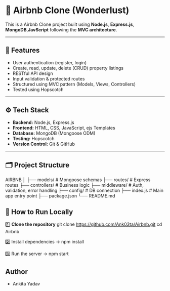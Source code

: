 # 🏡 Airbnb Clone (Wonderlust)

This is a Airbnb Clone project built using **Node.js**, **Express.js**, **MongoDB**,**JavScript** following the **MVC architecture**.

---

## 📌 **Features**

- User authentication (register, login)
- Create, read, update, delete (CRUD) property listings
- RESTful API design
- Input validation & protected routes
- Structured using MVC pattern (Models, Views, Controllers)
- Tested using Hopscotch

---

## ⚙️ **Tech Stack**

- **Backend:** Node.js, Express.js
- **Frontend:** HTML, CSS, JavaScript, ejs Templates
- **Database:** MongoDB (Mongoose ODM)
- **Testing:** Hopscotch
- **Version Control:** Git & GitHub


---

## 🗂️ **Project Structure**
AIRBNB
│
├── models/ # Mongoose schemas
├── routes/ # Express routes
├── controllers/ # Business logic
├── middleware/ # Auth, validation, error handling
├── config/ # DB connection
├── index.js # Main app entry point
├── package.json
└── README.md

## 🚀 **How to Run Locally**

1️⃣ **Clone the repository**
git clone https://github.com/Ank03ta/Airbnb.git
cd Airbnb

2️⃣ Install dependencies
-> npm install

3️⃣ Run the server
-> npm start

 ## Author
- Ankita Yadav
